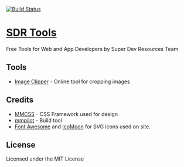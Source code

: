 [![Build Status](https://travis-ci.org/super-dev/SDR-Tools.svg?branch=master)](https://travis-ci.org/super-dev/SDR-Tools)

# [SDR Tools](https://tools.superdevresources.com/)

Free Tools for Web and App Developers by Super Dev Resources Team

## Tools

 - [Image Clipper](https://tools.superdevresources.com/image-cropper/) - Online tool for cropping images

## Credits

 - [MMCSS](https://mmcss.kunruchcreations.com/) - CSS Framework used for design
 - [mmpilot](https://mmpilot.kunruchcreations.com/) - Build tool
 - [Font Awesome](http://fontawesome.io/) and [IcoMoon](https://icomoon.io/) for SVG icons used on site.

## License

Licensed under the MIT License